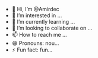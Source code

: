 - 👋 Hi, I’m @Amirdec
- 👀 I’m interested in ...
- 🌱 I’m currently learning ...
- 💞️ I’m looking to collaborate on ...
- 📫 How to reach me ...
- 😄 Pronouns: nou...
- ⚡ Fun fact: fun...

<!---
Amirdec/Amirdec is a ✨ special ✨ repository because its `README.md` (this file) appears on your GitHub profile.
You can click the Preview link to take a look at your changes.
--->
